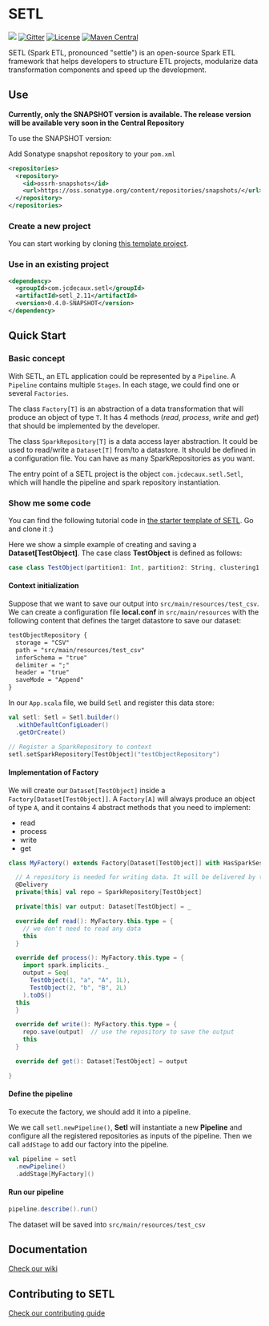 # SETL

![](https://codebuild.eu-west-1.amazonaws.com/badges?uuid=eyJlbmNyeXB0ZWREYXRhIjoiWEJ3TXdNTUVsaUgveFE0V01xM1AvMkZaamVId1JFRGY0MDRuVWN1dEdmNkFKaFpmdmNlZXlTNFpGWjlXODFVQUNXdEIvc2tacXZuc3MySGpFU2gwVnk4PSIsIml2UGFyYW1ldGVyU3BlYyI6ImVqTmtldXdCWVlyd2JnMW0iLCJtYXRlcmlhbFNldFNlcmlhbCI6MX0%3D&branch=master)
[![Gitter](https://badges.gitter.im/setl-by-jcdecaux/community.svg)](https://gitter.im/setl-by-jcdecaux/community?utm_source=badge&utm_medium=badge&utm_campaign=pr-badge)
[![License](http://img.shields.io/:license-Apache%202-red.svg)](http://www.apache.org/licenses/LICENSE-2.0.txt)
[![Maven Central](https://maven-badges.herokuapp.com/maven-central/com.jcdecaux.setl/setl_2.11/badge.png?style=flat)](https://search.maven.org/search?q=g:com.jcdecaux.setl)

SETL (Spark ETL, pronounced "settle") is an open-source Spark ETL framework that helps developers to structure ETL projects, modularize data transformation components and speed up the development.

## Use

**Currently, only the SNAPSHOT version is available. The release version will be available very soon in the Central Repository** 

To use the SNAPSHOT version: 

Add Sonatype snapshot repository to your `pom.xml`
```xml
<repositories>
  <repository>
    <id>ossrh-snapshots</id>
    <url>https://oss.sonatype.org/content/repositories/snapshots/</url>
  </repository>
</repositories>
```

### Create a new project
You can start working by cloning [this template project](https://github.com/qxzzxq/setl-template).

### Use in an existing project
```xml
<dependency>
  <groupId>com.jcdecaux.setl</groupId>
  <artifactId>setl_2.11</artifactId>
  <version>0.4.0-SNAPSHOT</version>
</dependency>
```

## Quick Start
### Basic concept
With SETL, an ETL application could be represented by a `Pipeline`. A `Pipeline` contains multiple `Stages`. In each stage, we could find one or several `Factories`.

The class `Factory[T]` is an abstraction of a data transformation that will produce an object of type `T`. It has 4 methods (*read*, *process*, *write* and *get*) that should be implemented by the developer.

The class `SparkRepository[T]` is a data access layer abstraction. It could be used to read/write a `Dataset[T]` from/to a datastore. It should be defined in a configuration file. You can have as many SparkRepositories as you want.

The entry point of a SETL project is the object `com.jcdecaux.setl.Setl`, which will handle the pipeline and spark repository instantiation.

### Show me some code
You can find the following tutorial code in [the starter template of SETL](https://github.com/qxzzxq/setl-template). Go and clone it :)

Here we show a simple example of creating and saving a **Dataset[TestObject]**. The case class **TestObject** is defined as follows:

```scala
case class TestObject(partition1: Int, partition2: String, clustering1: String, value: Long)
```

#### Context initialization
Suppose that we want to save our output into `src/main/resources/test_csv`. We can create a configuration file **local.conf** in `src/main/resources` with the following content that defines the target datastore to save our dataset:

```txt
testObjectRepository {
  storage = "CSV"
  path = "src/main/resources/test_csv"
  inferSchema = "true"
  delimiter = ";"
  header = "true"
  saveMode = "Append"
}
```

In our `App.scala` file, we build `Setl` and register this data store:
```scala  
val setl: Setl = Setl.builder()
  .withDefaultConfigLoader()
  .getOrCreate()

// Register a SparkRepository to context
setl.setSparkRepository[TestObject]("testObjectRepository")

```

#### Implementation of Factory
We will create our `Dataset[TestObject]` inside a `Factory[Dataset[TestObject]]`. A `Factory[A]` will always produce an object of type `A`, and it contains 4 abstract methods that you need to implement:
- read
- process
- write
- get

```scala
class MyFactory() extends Factory[Dataset[TestObject]] with HasSparkSession {

  // A repository is needed for writing data. It will be delivered by the pipeline
  @Delivery 
  private[this] val repo = SparkRepository[TestObject]

  private[this] var output: Dataset[TestObject] = _

  override def read(): MyFactory.this.type = {
    // we don't need to read any data
    this
  }

  override def process(): MyFactory.this.type = {
    import spark.implicits._
    output = Seq(
      TestObject(1, "a", "A", 1L),
      TestObject(2, "b", "B", 2L)
    ).toDS()
  this
  }

  override def write(): MyFactory.this.type = {
    repo.save(output)  // use the repository to save the output
    this
  }

  override def get(): Dataset[TestObject] = output

}
```

#### Define the pipeline
To execute the factory, we should add it into a pipeline.

We we call `setl.newPipeline()`, **Setl** will instantiate a new **Pipeline** and configure all the registered repositories as inputs of the pipeline. Then we call `addStage` to add our factory into the pipeline.

```scala
val pipeline = setl
  .newPipeline()
  .addStage[MyFactory]()
```

#### Run our pipeline
```scala
pipeline.describe().run()
```

The dataset will be saved into `src/main/resources/test_csv`

## Documentation
[Check our wiki](https://github.com/JCDecaux/setl/wiki)

## Contributing to SETL
[Check our contributing guide](https://github.com/JCDecaux/setl/blob/master/CONTRIBUTING.md)

